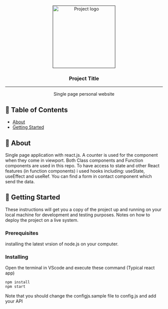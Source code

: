 <p align="center">
  <a href="" rel="noopener">
 <img width=200px height=200px src="https://i.imgur.com/6wj0hh6.jpg" alt="Project logo"></a>
</p>

<h3 align="center">Project Title</h3>

<div align="center">



</div> 

---

<p align="center"> Single page personal website
    <br> 
</p>

## 📝 Table of Contents

- [About](#about)
- [Getting Started](#getting_started)


## 🧐 About <a name = "about"></a>

Single page application with react.js. A counter is used for the component when they come in viewport. Both Class components and Function components are used in this repo. To have access to state and other React features (in function components) i used hooks including: useState, useEffect and useRef. You can find a form in contact component which send the data.  


## 🏁 Getting Started <a name = "getting_started"></a>

These instructions will get you a copy of the project up and running on your local machine for development and testing purposes. Notes on how to deploy the project on a live system.

### Prerequisites

installing the latest vrsion of node.js on your computer.  


### Installing

Open the terminal in VScode and execute these command (Typical react app)

```
npm install
npm start
```

Note that you should change the configjs.sample file to config.js and add your API 




